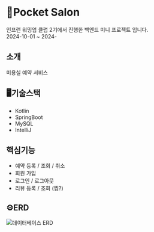# 💇Pocket Salon
인프런 워밍업 클럽 2기에서 진행한 백엔드 미니 프로젝트 입니다. <br/>
2024-10-01 ~ 2024-

## 소개
미용실 예약 서비스

## 🖥️기술스택
- Kotlin
- SpringBoot
- MySQL
- IntelliJ

## 핵심기능
- 예약 등록 / 조회 / 취소
- 회원 가입
- 로그인 / 로그아웃
- 리뷰 등록 / 조회 (찜?)

## ⚙️ERD
![데이터베이스 ERD](./데이터베이스_erd)
